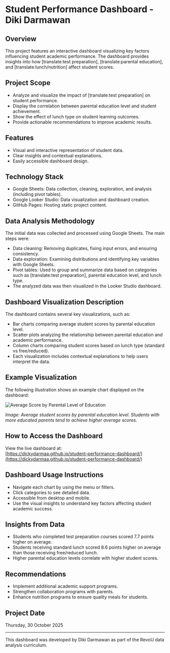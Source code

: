 # Student Performance Dashboard - Diki Darmawan

## Overview
This project features an interactive dashboard visualizing key factors influencing student academic performance. The dashboard provides insights into how [translate:test preparation], [translate:parental education], and [translate:lunch/nutrition] affect student scores.

## Project Scope
- Analyze and visualize the impact of [translate:test preparation] on student performance.
- Display the correlation between parental education level and student achievement.
- Show the effect of lunch type on student learning outcomes.
- Provide actionable recommendations to improve academic results.

## Features
- Visual and interactive representation of student data.
- Clear insights and contextual explanations.
- Easily accessible dashboard design.

## Technology Stack
- Google Sheets: Data collection, cleaning, exploration, and analysis (including pivot tables).
- Google Looker Studio: Data visualization and dashboard creation.
- GitHub Pages: Hosting static project content.

## Data Analysis Methodology
The initial data was collected and processed using Google Sheets. The main steps were:
- Data cleaning: Removing duplicates, fixing input errors, and ensuring consistency.
- Data exploration: Examining distributions and identifying key variables with Google Sheets.
- Pivot tables: Used to group and summarize data based on categories such as [translate:test preparation], parental education level, and lunch type.
- The analyzed data was then visualized in the Looker Studio dashboard.

## Dashboard Visualization Description
The dashboard contains several key visualizations, such as:
- Bar charts comparing average student scores by parental education level.
- Scatter plots analyzing the relationship between parental education and academic performance.
- Column charts comparing student scores based on lunch type (standard vs free/reduced).
- Each visualization includes contextual explanations to help users interpret the data.

## Example Visualization
The following illustration shows an example chart displayed on the dashboard:

![Average Score by Parental Level of Education](Student_Performance_Insights-2.jpg)

*Image: Average student scores by parental education level. Students with more educated parents tend to achieve higher average scores.*

## How to Access the Dashboard
View the live dashboard at:  
[https://dickydarmaa.github.io/student-performance-dashboard/](https://dickydarmaa.github.io/student-performance-dashboard/)

## Dashboard Usage Instructions
- Navigate each chart by using the menu or filters.
- Click categories to see detailed data.
- Accessible from desktop and mobile.
- Use the visual insights to understand key factors affecting student academic success.

## Insights from Data
- Students who completed test preparation courses scored 7.7 points higher on average.
- Students receiving standard lunch scored 8.6 points higher on average than those receiving free/reduced lunch.
- Higher parental education levels correlate with higher student scores.

## Recommendations
- Implement additional academic support programs.
- Strengthen collaboration programs with parents.
- Enhance nutrition programs to ensure quality meals for students.

## Project Date
Thursday, 30 October 2025

---

This dashboard was developed by Diki Darmawan as part of the RevoU data analysis curriculum.
